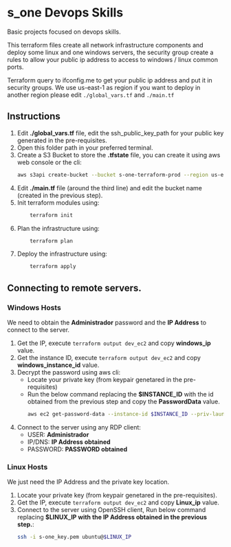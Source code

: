 # s_one Devops Skills
Basic projects focused on devops skills.

This terraform files create all network infrastructure components and deploy some linux  and one windows servers, the security group create a rules to allow your public ip address to access to windows / linux common ports.

Terraform query to ifconfig.me to get your public ip address and put it in security groups.
We use us-east-1 as region if you want to deploy in another region please edit `./global_vars.tf` and `./main.tf`

## Instructions
1. Edit **./global_vars.tf** file, edit the ssh_public_key_path for your public key generated in the pre-requisites.
1. Open this folder path in your preferred terminal.
1. Create a S3 Bucket to store the **.tfstate** file, you can create it using aws web console or the cli:
    ```bash
    aws s3api create-bucket --bucket s-one-terraform-prod --region us-east-1
    ```
1. Edit **./main.tf** file (around the third line) and edit the bucket name (created in the previous step).
1. Init terraform modules using: 
    ```bash
        terraform init
    ```
1. Plan the infrastructure using: 
    ```bash
        terraform plan
    ```
1. Deploy the infrastructure using: 
    ```bash
        terraform apply
    ```

## Connecting to remote servers.
### Windows Hosts

We need to obtain the **Administrador** password and the **IP Address**  to connect to the server.
1. Get the IP, execute `terraform output dev_ec2` and copy **windows_ip** value.
1. Get the instance ID, execute `terraform output dev_ec2` and copy **windows_instance_id** value.
1. Decrypt the password using aws cli:
    - Locate your private key (from keypair genetared in the pre-requisites)
    - Run the below command replacing the **$INSTANCE_ID** with the id obtained from the previous step and copy the **PasswordData** value.
        ```bash
        aws ec2 get-password-data --instance-id $INSTANCE_ID --priv-launch-key s-one_key.pem
        ```
1. Connect to the server using any RDP client:
    - USER: **Administrador**
    - IP/DNS: **IP Address obtained**
    - PASSWORD: **PASSWORD obtained**

### Linux Hosts
We just need the IP Address and the private key location.
1. Locate your private key (from keypair genetared in the pre-requisites).
1. Get the IP, execute `terraform output dev_ec2` and copy **Linux_ip** value.
1. Connect to the server using OpenSSH client, Run below command replacing **$LINUX_IP with the IP Address obtained in the previous step.**: 
    ```bash
    ssh -i s-one_key.pem ubuntu@$LINUX_IP
    ```

